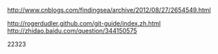 http://www.cnblogs.com/findingsea/archive/2012/08/27/2654549.html

http://rogerdudler.github.com/git-guide/index.zh.html
http://zhidao.baidu.com/question/344150575

22323
